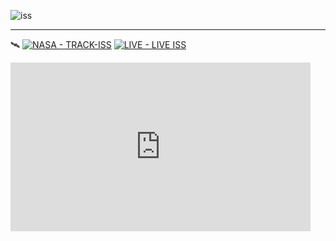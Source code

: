 ![iss](https://user-images.githubusercontent.com/99076537/224689143-7a500d62-e530-43bb-881e-11af2356282d.png)

---
🛰
[![NASA - TRACK-ISS](https://img.shields.io/static/v1?label=NASA&message=TRACK-ISS&color=1d3557&logo=%23E03C31&logoColor=48cae4)](https://www.nasa.gov/mission_pages/station/main/index.html)  [![LIVE - LIVE ISS](https://img.shields.io/static/v1?label=Live&message=LIVE+ISS&color=00b4d8)](https://eol.jsc.nasa.gov/ESRS/HDEV/)

<iframe width="480" height="270" src="https://video.ibm.com/embed/17074538" scrolling="no" allowfullscreen webkitallowfullscreen frameborder="0" style="border: 0 none transparent;"></iframe>
